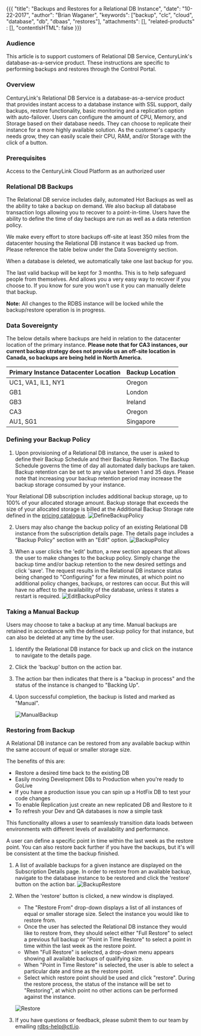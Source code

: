 {{{
  "title": "Backups and Restores for a Relational DB Instance",
  "date": "10-22-2017",
  "author": "Brian Waganer",
  "keywords": ["backup", "clc", "cloud", "database", "db", "dbaas", "restores"],
  "attachments": [],
  "related-products" : [],
  "contentIsHTML": false
}}}

### Audience
This article is to support customers of Relational DB Service, CenturyLink's database-as-a-service product. These instructions are specific to performing backups and restores through the Control Portal.

### Overview
CenturyLink's Relational DB Service is a database-as-a-service product that provides instant access to a database instance with SSL support, daily backups, restore functionality, basic monitoring and a replication option with auto-failover. Users can configure the amount of CPU, Memory, and Storage based on their database needs. They can choose to replicate their instance for a more highly available solution. As the customer's capacity needs grow, they can easily scale their CPU, RAM, and/or Storage with the click of a button.

### Prerequisites
Access to the CenturyLink Cloud Platform as an authorized user

### Relational DB Backups
The Relational DB service includes daily, automated Hot Backups as well as the ability to take a backup on demand. We also backup all database transaction logs allowing you to recover to a point-in-time.  Users have the ability to define the time of day backups are run as well as a data retention policy.

We make every effort to store backups off-site at least 350 miles from the datacenter housing the Relational DB instance it was backed up from.  Please reference the table below under the Data Sovereignty section.

When a database is deleted, we automatically take one last backup for you.  

The last valid backup will be kept for 3 months.  This is to help safeguard people from themselves.  And allows you a very easy way to recover if you choose to.  If you know for sure you won't use it you can manually delete that backup.

**Note:** All changes to the RDBS instance will be locked while the backup/restore operation is in progress.

### Data Sovereignty
The below details where backups are held in relation to the datacenter location of the primary instance. **Please note that for CA3 instances, our current backup strategy does not provide us an off-site location in Canada, so backups are being held in North America.**

**Primary Instance Datacenter Location**|**Backup Location**
-----------|-----------
UC1, VA1, IL1, NY1 | Oregon
GB1 | London
GB3 | Ireland
CA3 | Oregon
AU1, SG1 | Singapore



### Defining your Backup Policy

1. Upon provisioning of a Relational DB instance, the user is asked to define their Backup Schedule and their Backup Retention. The Backup Schedule governs the time of day all automated daily backups are taken. Backup retention can be set to any value between 1 and 35 days. Please note that increasing your backup retention period may increase the backup storage consumed by your instance.

Your Relational DB subscription includes additional backup storage, up to 100% of your allocated storage amount. Backup storage that exceeds the size of your allocated storage is billed at the Additional Backup Storage rate defined in the [pricing catalogue](https://www.ctl.io/pricing/#/va1).
   ![DefineBackupPolicy](../images/rdbs/rdbs-define-backup-policy.png)

2. Users may also change the backup policy of an existing Relational DB instance from the subscription details page. The details page includes a "Backup Policy" section with an "Edit" option.
   ![BackupPolicy](../images/rdbs/rdbs-edit-backup-policy.png)

3. When a user clicks the 'edit' button, a new section appears that allows the user to make changes to the backup policy. Simply change the backup time and/or backup retention to the new desired settings and click 'save'. The request results in the Relational DB instance status being changed to "Configuring" for a few minutes, at which point no additional policy changes, backups, or restores can occur.  But this will have no affect to the availability of the database, unless it states a restart is required.
   ![EditBackupPolicy](../images/rdbs/rdbs-edit-backup-policy-2.png)


### Taking a Manual Backup
Users may choose to take a backup at any time. Manual backups are retained in accordance with the defined backup policy for that instance, but can also be deleted at any time by the user.
1. Identify the Relational DB instance for back up and click on the instance to navigate to the details page.

2. Click the 'backup' button on the action bar.

3. The action bar then indicates that there is a "backup in process" and the status of the instance is changed to "Backing Up".

4. Upon successful completion, the backup is listed and marked as "Manual".

   ![ManualBackup](../images/rdbs/rdbs-manual-backup.png)


### Restoring from Backup
A Relational DB instance can be restored from any available backup within the same account of equal or smaller storage size.  

The benefits of this are:
 - Restore a desired time back to the existing DB
 - Easily moving Development DBs to Production when you're ready to GoLive
 - If you have a production issue you can spin up a HotFix DB to test your code changes
 - To enable Replication just create an new replicated DB and Restore to it
 - To refresh your Dev and QA databases is now a simple task

This functionality allows a user to seamlessly transition data loads between environments with different levels of availability and performance.

A user can define a specific point in time within the last week as the restore point. You can also restore back further if you have the backups, but it's will be consistent at the time the backup finished.


1. A list of available backups for a given instance are displayed on the Subscription Details page. In order to restore from an available backup, navigate to the database instance to be restored and click the 'restore' button on the action bar.
   ![BackupRestore](../images/rdbs/rdbs-backup-restore.png)

2. When the 'restore' button is clicked, a new window is displayed.
   * The "Restore From" drop-down displays a list of all instances of equal or smaller storage size. Select the instance you would like to restore from.
   * Once the user has selected the Relational DB instance they would like to restore from, they should select either "Full Restore" to select a previous full backup or "Point in Time Restore" to select a point in time within the last week as the restore point.  
   * When "Full Restore" is selected, a drop-down menu appears showing all available backups of qualifying size.
   * When "Point in Time Restore" is selected, the user is able to select a particular date and time as the restore point.
   * Select which restore point should be used and click "restore". During the restore process, the status of the instance will be set to "Restoring", at which point no other actions can be performed against the instance.

   ![Restore](../images/rdbs/rdbs-restore.png)

3. If you have questions or feedback, please submit them to our team by emailing <a href="mailto:rdbs-help@ctl.io">rdbs-help@ctl.io</a>.
